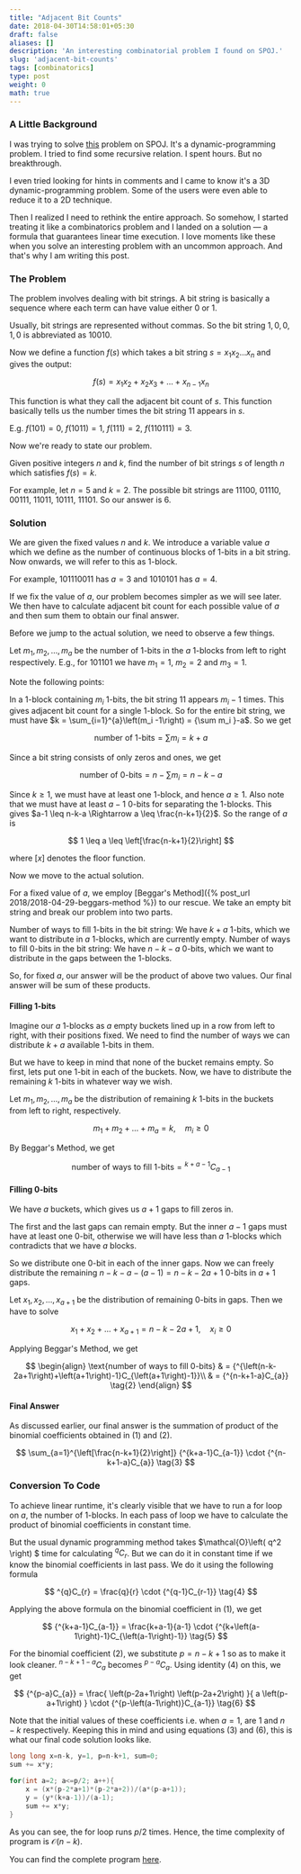 ```yaml
---
title: "Adjacent Bit Counts"
date: 2018-04-30T14:58:01+05:30
draft: false
aliases: []
description: 'An interesting combinatorial problem I found on SPOJ.'
slug: 'adjacent-bit-counts'
tags: [combinatorics]
type: post
weight: 0
math: true
---
```


### A Little Background

I was trying to solve [this](https://www.spoj.com/problems/GNYR09F/) problem on SPOJ. It's a dynamic-programming problem. I tried to find some recursive relation. I spent hours. But no breakthrough.

I even tried looking for hints in comments and I came to know it's a 3D dynamic-programming problem. Some of the users were even able to reduce it to a 2D technique.

Then I realized I need to rethink the entire approach. So somehow, I started treating it like a combinatorics problem and I landed on a solution — a formula that guarantees linear time execution. I love moments like these when you solve an interesting problem with an uncommon approach. And that's why I am writing this post.
<!--end_excerpt-->

### The Problem

The problem involves dealing with bit strings. A bit string is basically a sequence where each term can have value either $0$ or $1$.

Usually, bit strings are represented without commas. So the bit string $1,0,0,1,0$ is abbreviated as $10010$.

Now we define a function $f(s)$ which takes a bit string $s = x_1 x_2 \ldots x_n$ and gives the output:

$$
  f(s) = x_1 x_2 + x_2 x_3 + \ldots + x_{n-1} x_n
$$

This function is what they call the adjacent bit count of $s$. This function basically tells us the number times the bit string $11$ appears in $s$.

E.g.   $f(101)=0$,   $f(1011)=1$,   $f(111)=2$,   $f(110111)=3$.

Now we're ready to state our problem.

Given positive integers $n$ and $k$, find the number of bit strings $s$ of length $n$ which satisfies $f(s)=k$.

For example, let $n=5$ and $k=2$. The possible bit strings are $11100$,   $01110$,   $00111$,   $11011$,   $10111$,   $11101$. So our answer is $6$.

### Solution

We are given the fixed values $n$ and $k$. We introduce a variable value $a$ which we define as the number of continuous blocks of 1-bits in a bit string. Now onwards, we will refer to this as 1-block.

For example, $101110011$ has $a=3$ and $1010101$ has $a=4$.

If we fix the value of $a$, our problem becomes simpler as we will see later. We then have to calculate adjacent bit count for each possible value of $a$ and then sum them to obtain our final answer.

Before we jump to the actual solution, we need to observe a few things.

Let $m_1, m_2, \ldots ,m_a$ be the number of 1-bits in the $a$ 1-blocks from left to right respectively. E.g., for $101101$ we have $m_1 = 1$, $m_2 = 2$ and $m_3=1$.

Note the following points:

In a 1-block containing $m_i$ 1-bits, the bit string $11$ appears $m_i - 1$ times. This gives adjacent bit count for a single 1-block. So for the entire bit string, we must have $k = \sum_{i=1}^{a}\left(m_i -1\right) = {\sum m_i }-a$. So we get

$$
  \text{number of 1-bits} = {\sum m_i} = k+a
$$

Since a bit string consists of only zeros and ones, we get

$$
  \text{number of 0-bits} = n-\sum m_i = n-k-a
$$

Since $k \geq 1$, we must have at least one 1-block, and hence $a\geq1$. Also note that we must have at least $a-1$ 0-bits for separating the 1-blocks. This gives $a-1 \leq n-k-a \Rightarrow a \leq \frac{n-k+1}{2}$. So the range of $a$ is

$$
  1 \leq a \leq \left[\frac{n-k+1}{2}\right]
$$

where $\left[x\right]$ denotes the floor function.

Now we move to the actual solution.

For a fixed value of $a$, we employ [Beggar's Method]({% post_url 2018/2018-04-29-beggars-method %}) to our rescue. We take an empty bit string and break our problem into two parts.

Number of ways to fill 1-bits in the bit string: We have $k+a$ 1-bits, which we want to distribute in $a$ 1-blocks, which are currently empty.
Number of ways to fill 0-bits in the bit string: We have $n-k-a$ 0-bits, which we want to distribute in the gaps between the 1-blocks.

So, for fixed $a$, our answer will be the product of above two values. Our final answer will be sum of these products.

#### Filling 1-bits

Imagine our $a$ 1-blocks as $a$ empty buckets lined up in a row from left to right, with their positions fixed. We need to find the number of ways we can distribute $k+a$ available 1-bits in them.

But we have to keep in mind that none of the bucket remains empty. So first, lets put one 1-bit in each of the buckets. Now, we have to distribute the remaining $k$ 1-bits in whatever way we wish.

Let $m_1, m_2, \ldots ,m_a$ be the distribution of remaining $k$ 1-bits in the buckets from left to right, respectively.

$$
  m_1 + m_2 + \ldots + m_a = k, \quad m_i \geq 0
$$

By Beggar's Method, we get

$$
  \text{number of ways to fill 1-bits} = {^{k+a-1}C_{a-1}} \tag{1}
$$

#### Filling 0-bits

We have $a$ buckets, which gives us $a+1$ gaps to fill zeros in.

The first and the last gaps can remain empty. But the inner $a-1$ gaps must have at least one 0-bit, otherwise we will have less than $a$ 1-blocks which contradicts that we have $a$ blocks.

So we distribute one 0-bit in each of the inner gaps. Now we can freely distribute the remaining $n-k-a-\left(a-1\right) = n-k-2a+1$ 0-bits in $a+1$ gaps.

Let $x_1, x_2, \ldots , x_{a+1}$ be the distribution of remaining 0-bits in gaps. Then we have to solve

$$
  x_1 + x_2 + \ldots + x_{a+1} = n-k-2a+1, \quad x_i \geq 0
$$

Applying Beggar's Method, we get

$$
\begin{align}
  \text{number of ways to fill 0-bits} & = {^{\left(n-k-2a+1\right)+\left(a+1\right)-1}C_{\left(a+1\right)-1}}\\
  & = {^{n-k+1-a}C_{a}} \tag{2}
\end{align}
$$

#### Final Answer

As discussed earlier, our final answer is the summation of product of the binomial coefficients obtained in $\left(1\right)$ and $\left(2\right)$.

$$
  \sum_{a=1}^{\left[\frac{n-k+1}{2}\right]} {^{k+a-1}C_{a-1}} \cdot {^{n-k+1-a}C_{a}} \tag{3}
$$

### Conversion To Code

To achieve linear runtime, it's clearly visible that we have to run a for loop on $a$, the number of 1-blocks. In each pass of loop we have to calculate the product of binomial coefficients in constant time.

But the usual dynamic programming method takes $\mathcal{O}\left( q^2 \right) $ time for calculating $^{q}C_{r}$. But we can do it in constant time if we know the binomial coefficients in last pass. We do it using the following formula

$$
  ^{q}C_{r} = \frac{q}{r} \cdot {^{q-1}C_{r-1}} \tag{4}
$$

Applying the above formula on the binomial coefficient in $\left(1\right)$, we get

$$
  {^{k+a-1}C_{a-1}} = \frac{k+a-1}{a-1} \cdot {^{k+\left(a-1\right)-1}C_{\left(a-1\right)-1}} \tag{5}
$$

For the binomial coefficient $\left(2\right)$, we substitute $p=n-k+1$ so as to make it look cleaner. ${^{n-k+1-a}C_{a}}$ becomes ${^{p-a}C_{a}}$. Using identity $\left(4\right)$ on this, we get

$$
  {^{p-a}C_{a}} = \frac{ \left(p-2a+1\right) \left(p-2a+2\right) }{ a \left(p-a+1\right) } \cdot {^{p-\left(a-1\right)}C_{a-1}} \tag{6}
$$

Note that the initial values of these coefficients i.e. when $a=1$, are $1$ and $n-k$ respectively. Keeping this in mind and using equations $\left(3\right)$ and $\left(6\right)$, this is what our final code solution looks like.

```cpp
long long x=n-k, y=1, p=n-k+1, sum=0;
sum += x*y;

for(int a=2; a<=p/2; a++){
	x = (x*(p-2*a+1)*(p-2*a+2))/(a*(p-a+1));
	y = (y*(k+a-1))/(a-1);
	sum += x*y;
}
```

As you can see, the for loop runs $p/2$ times. Hence, the time complexity of program is $\mathcal{O}\left(n-k\right)$.

You can find the complete program [here](https://github.com/mrpandey/spoj/blob/master/solved/GNYR09F.cpp).